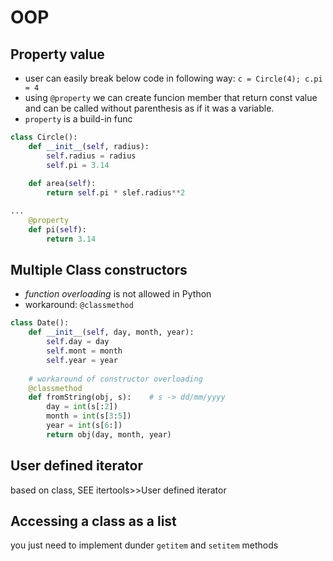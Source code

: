 # OOP

## Property value

* user can easily break below code in following way: `c = Circle(4); c.pi = 4`
* using `@property` we can create funcion member that return const value and can be called without parenthesis as if it was a variable.
* `property` is a build-in func

```python
class Circle():
    def __init__(self, radius):
        self.radius = radius
        self.pi = 3.14
        
    def area(self):
        return self.pi * slef.radius**2
```

```python
...
    @property
    def pi(self):
        return 3.14
```

## Multiple Class constructors

* _function_ _overloading_ is not allowed in Python
* workaround: `@classmethod`

```python
class Date():
    def __init__(self, day, month, year):
        self.day = day
        self.mont = month
        self.year = year
        
    # workaround of constructor overloading
    @classmethod
    def fromString(obj, s):    # s -> dd/mm/yyyy
        day = int(s[:2])
        month = int(s[3:5])
        year = int(s[6:])
        return obj(day, month, year) 
```

## User defined iterator

based on class, SEE itertools&gt;&gt;User defined iterator

## Accessing a class as a list

you just need to implement dunder `getitem` and `setitem` methods

